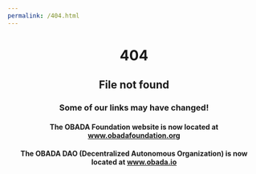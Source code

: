 ```yaml
---
permalink: /404.html
---
```


<center><h1>404</h1></center>
<center><h2>File not found</h2></center>

<center><h3>Some of our links may have changed!</h3></center>

<center><h4>The OBADA Foundation website is now located at <a href="https://www.obadafoundation.org">www.obadafoundation.org</a></h4></center>

<center><h4>The OBADA DAO (Decentralized Autonomous Organization) is now located at <a href="https://www.obada.io">www.obada.io</a></h4></center>
